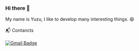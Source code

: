 ### Hi there 👋

<!--
**poetzu/poetzu** is a ✨ _special_ ✨ repository because its `README.md` (this file) appears on your GitHub profile.

Here are some ideas to get you started:

- 🔭 I’m currently working on ...
- 🌱 I’m currently learning ...
- 👯 I’m looking to collaborate on ...
- 🤔 I’m looking for help with ...
- 💬 Ask me about ...
- 📫 How to reach me: ...
- 😄 Pronouns: ...
- ⚡ Fun fact: ...
-->

My name is Yuzu, I like to develop many interesting things. 😄
<br><br>
📬 Contancts
<br>
<br>
[![Gmail Badge](https://img.shields.io/badge/Gmail-d14836?style=flat&logo=Gmail&logoColor=white&link=mailto:poetzu@gmail.com)](mailto:poetzu@gmail.com) 
